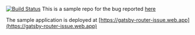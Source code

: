 [![Build Status](https://travis-ci.org/tabneib/gatsby-router-issue.svg?branch=master)](https://travis-ci.org/tabneib/gatsby-router-issue)
This is a sample repo for the bug reported [here](https://github.com/tabneib/gatsby-router-issue)

The sample application is deployed at 
[https://gatsby-router-issue.web.app](https://gatsby-router-issue.web.app)
